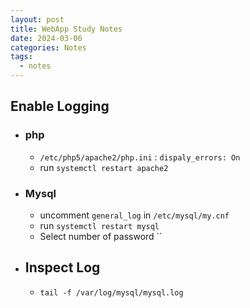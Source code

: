 ```yaml
---
layout: post
title: WebApp Study Notes
date: 2024-03-06
categories: Notes
tags:
  - notes
---
```


## Enable Logging

  - ### php
    - `/etc/php5/apache2/php.ini` : `dispaly_errors: On`
    - run `systemctl restart apache2`
- ### Mysql
	- uncomment `general_log` in `/etc/mysql/my.cnf`
	- run `systemctl restart mysql`
	- Select number of password ``
- ## Inspect Log
	- `tail -f /var/log/mysql/mysql.log`

